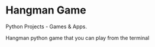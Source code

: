 # Hangman Game 

Python Projects - Games & Apps.

Hangman python game that you can play from the terminal
